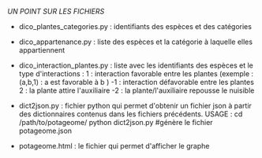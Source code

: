 *UN POINT SUR LES FICHIERS*

- dico_plantes_categories.py : identifiants des espèces et des catégories
- dico_appartenance.py : liste des espèces et la catégorie à laquelle elles appartiennent
- dico_interaction_plantes.py : liste avec les identifiants des espèces et le type d'interactions :
	1 : interaction favorable entre les plantes (exemple : (a,b,1) : a est favorable à b )
	-1 : interaction défavorable entre les plantes
	2 : la plante attire l'auxiliaire
	-2 : la plante/l'auxiliaire repousse le nuisible


- dict2json.py : fichier python qui permet d'obtenir un fichier json à partir des dictionnaires contenus dans les fichiers précédents.
USAGE : 
cd /path/to/potageome/
python dict2json.py   #génère le fichier potageome.json

- potageome.html : le fichier qui permet d'afficher le graphe




